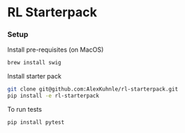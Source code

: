 # RL Starterpack


### Setup

Install pre-requisites (on MacOS)
```bash
brew install swig
```

Install starter pack
```bash
git clone git@github.com:AlexKuhnle/rl-starterpack.git
pip install -e rl-starterpack
```

To run tests
```bash
pip install pytest
```
